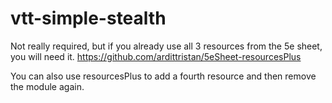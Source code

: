 # vtt-simple-stealth
Not really required, but if you already use all 3 resources from the 5e sheet, you will need it.
https://github.com/ardittristan/5eSheet-resourcesPlus

You can also use resourcesPlus to add a fourth resource and then remove the module again.